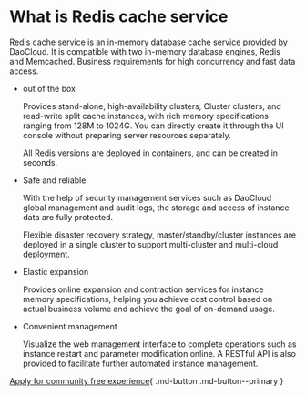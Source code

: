 # What is Redis cache service

Redis cache service is an in-memory database cache service provided by DaoCloud. It is compatible with two in-memory database engines, Redis and Memcached. Business requirements for high concurrency and fast data access.

- out of the box

    Provides stand-alone, high-availability clusters, Cluster clusters, and read-write split cache instances, with rich memory specifications ranging from 128M to 1024G. You can directly create it through the UI console without preparing server resources separately.

    All Redis versions are deployed in containers, and can be created in seconds.

- Safe and reliable

    With the help of security management services such as DaoCloud global management and audit logs, the storage and access of instance data are fully protected.

    Flexible disaster recovery strategy, master/standby/cluster instances are deployed in a single cluster to support multi-cluster and multi-cloud deployment.

- Elastic expansion

    Provides online expansion and contraction services for instance memory specifications, helping you achieve cost control based on actual business volume and achieve the goal of on-demand usage.

- Convenient management

    Visualize the web management interface to complete operations such as instance restart and parameter modification online. A RESTful API is also provided to facilitate further automated instance management.

[Apply for community free experience](../../../dce/license0.md){ .md-button .md-button--primary }
